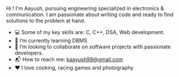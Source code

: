 Hi ! I'm Aayush, pursuing engineering specialized in electronics & communication. I am passionate about writing code and ready to find solutions to the problem at hand.
- :computer: Some of my key skills are: C, C++, DSA, Web development.
- 🌱 I’m currently learning DBMS 
- :handshake: I’m looking to collaborate on software projects with passionate developers.
- :mailbox_with_mail: How to reach me: kaayush99@gmail.com
- :hearts: I love cooking, racing games and photography

<!---
kaayush99/kaayush99 is a ✨ special ✨ repository because its `README.md` (this file) appears on your GitHub profile.
You can click the Preview link to take a look at your changes.
--->
